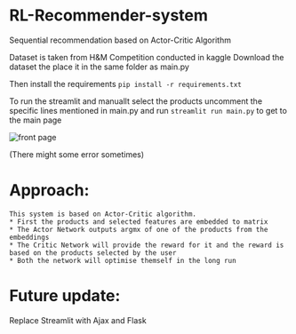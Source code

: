 # RL-Recommender-system
 Sequential recommendation based on Actor-Critic Algorithm

Dataset is taken from H&M Competition conducted in kaggle 
Download the dataset the place it in the same folder as main.py

Then install the requirements `pip install -r requirements.txt` 

To run the streamlit and manuallt select the products uncomment the specific lines mentioned in main.py and run `streamlit run main.py` to get to the main page

![front page](https://user-images.githubusercontent.com/72936645/171645618-3d9170a8-5541-4b16-8d1b-d6a51517b543.JPG)

(There might some error sometimes)


# Approach:
    
    This system is based on Actor-Critic algorithm.
    * First the products and selected features are embedded to matrix
    * The Actor Network outputs argmx of one of the products from the embeddings
    * The Critic Network will provide the reward for it and the reward is based on the products selected by the user 
    * Both the network will optimise themself in the long run
    
 

# Future update:
 Replace Streamlit with Ajax and Flask

